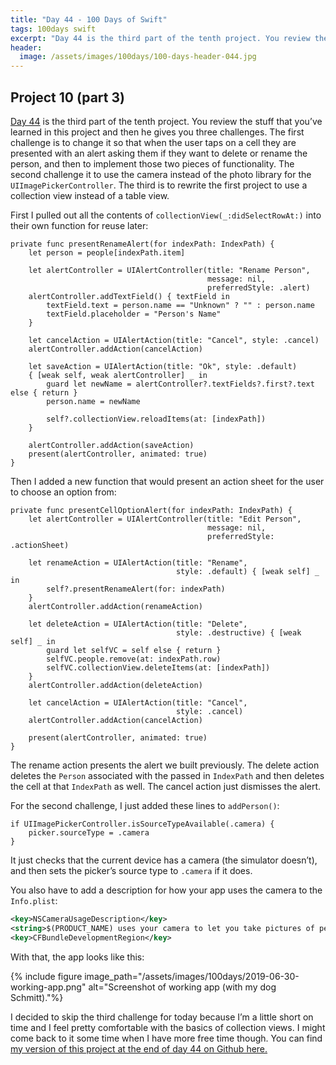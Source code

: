 ```yaml
---
title: "Day 44 - 100 Days of Swift"
tags: 100days swift
excerpt: "Day 44 is the third part of the tenth project. You review the stuff that you’ve learned in this project and then he gives you three challenges. The first challenge is to change it so that when the user taps on a cell they are presented with an alert asking them if they want to delete or rename the person, and then to implement those two pieces of functionality. The second challenge it to use the camera instead of the photo library for the `UIImagePickerController`. The third is to rewrite the first project to use a collection view instead of a table view. "
header:
  image: /assets/images/100days/100-days-header-044.jpg
---
```

## Project 10 (part 3)
[Day 44](https://www.hackingwithswift.com/100/44) is the third part of the tenth project. You review the stuff that you’ve learned in this project and then he gives you three challenges. The first challenge is to change it so that when the user taps on a cell they are presented with an alert asking them if they want to delete or rename the person, and then to implement those two pieces of functionality. The second challenge it to use the camera instead of the photo library for the `UIImagePickerController`. The third is to rewrite the first project to use a collection view instead of a table view.

First I pulled out all the contents of `collectionView(_:didSelectRowAt:)` into their own function for reuse later:
```
private func presentRenameAlert(for indexPath: IndexPath) {
    let person = people[indexPath.item]

    let alertController = UIAlertController(title: "Rename Person",
                                            message: nil,
                                            preferredStyle: .alert)
    alertController.addTextField() { textField in
        textField.text = person.name == "Unknown" ? "" : person.name
        textField.placeholder = "Person's Name"
    }

    let cancelAction = UIAlertAction(title: "Cancel", style: .cancel)
    alertController.addAction(cancelAction)

    let saveAction = UIAlertAction(title: "Ok", style: .default)
    { [weak self, weak alertController] _ in
        guard let newName = alertController?.textFields?.first?.text else { return }
        person.name = newName

        self?.collectionView.reloadItems(at: [indexPath])
    }

    alertController.addAction(saveAction)
    present(alertController, animated: true)
}
```

Then I added a new function that would present an action sheet for the user to choose an option from:
```
private func presentCellOptionAlert(for indexPath: IndexPath) {
    let alertController = UIAlertController(title: "Edit Person",
                                            message: nil,
                                            preferredStyle: .actionSheet)

    let renameAction = UIAlertAction(title: "Rename",
                                     style: .default) { [weak self] _ in
        self?.presentRenameAlert(for: indexPath)
    }
    alertController.addAction(renameAction)

    let deleteAction = UIAlertAction(title: "Delete",
                                     style: .destructive) { [weak self] _ in
        guard let selfVC = self else { return }
        selfVC.people.remove(at: indexPath.row)
        selfVC.collectionView.deleteItems(at: [indexPath])
    }
    alertController.addAction(deleteAction)

    let cancelAction = UIAlertAction(title: "Cancel",
                                     style: .cancel)
    alertController.addAction(cancelAction)

    present(alertController, animated: true)
}
```
The rename action presents the alert we built previously. The delete action deletes the `Person` associated with the passed in `IndexPath` and then deletes the cell at that `IndexPath` as well. The cancel action just dismisses the alert.

For the second challenge, I just added these lines to `addPerson()`:
```
if UIImagePickerController.isSourceTypeAvailable(.camera) {
    picker.sourceType = .camera
}
```
It just checks that the current device has a camera (the simulator doesn’t), and then sets the picker’s source type to `.camera` if it does.

You also have to add a description for how your app uses the camera to the `Info.plist`:
```xml
<key>NSCameraUsageDescription</key>
<string>$(PRODUCT_NAME) uses your camera to let you take pictures of people.</string>
<key>CFBundleDevelopmentRegion</key>
```

With that, the app looks like this:

{% include figure image_path="/assets/images/100days/2019-06-30-working-app.png" alt="Screenshot of working app (with my dog Schmitt)."%}

I decided to skip the third challenge for today because I’m a little short on time and I feel pretty comfortable with the basics of collection views. I might come back to it some time when I have more free time though. You can find [my version of this project at the end of day 44 on Github here.](https://github.com/dillon-mce/100-days-swift-projects/tree/2ef3c7d073166bb51c3d81ab97161f9283c49d02/Project10)
